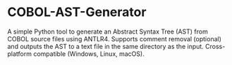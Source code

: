 # COBOL-AST-Generator
A simple Python tool to generate an Abstract Syntax Tree (AST) from COBOL source files using ANTLR4. Supports comment removal (optional) and outputs the AST to a text file in the same directory as the input. Cross-platform compatible (Windows, Linux, macOS).
